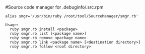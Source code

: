 #Source code manager for .debuginfo/.src.rpm

```
alias smgr='/usr/bin/ruby /root/tool/SourceManager/smgr.rb'
```

```
Usage:
  ruby smgr.rb install <package>
  ruby smgr.rb list [<package name>]
  ruby smgr.rb remove <package name>
  ruby smgr.rb link <package name> [<destination directory>]
  ruby smgr.rb follow <root directory>
```

